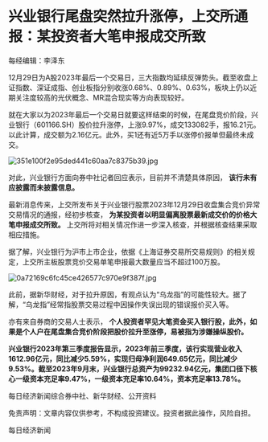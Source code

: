 # 兴业银行尾盘突然拉升涨停，上交所通报：某投资者大笔申报成交所致

每经编辑：李泽东

12月29日为A股2023年最后一个交易日，三大指数均延续反弹势头。截至收盘上证指数、深证成指、创业板指分别收涨0.68%、0.89%、0.63%，板块上仍以近期关注度较高的光伏概念、MR混合现实等方向表现较好。

就在大家以为2023年最后一个交易日就要这样结束的时候，在尾盘竞价阶段，兴业银行（601166.SH）股价拉升涨停，上涨9.97%，成交133082手，报16.21元。以此计算，成交额为2.16亿元。此外，买1还有近5万手以涨停价报单但最终未成交。

![351e100f2e95ded441c60aa7c8375b39.jpg](https://raw.githubusercontent.com/qqhsx/qqnews_image/main/兴业银行尾盘突然拉升涨停，上交所通报：某投资者大笔申报成交所致/351e100f2e95ded441c60aa7c8375b39.jpg)

对此，兴业银行方面向券中社记者回应表示，目前并不清楚具体原因， **该行未有应披露而未披露信息。**

最新消息传来，上交所发布关于兴业银行股票2023年12月29日收盘集合竞价异常交易情况的通报，经初步核查，
**为某投资者以明显偏离股票最新成交价的价格大笔申报成交所致。** 上交所将对相关情况作进一步深入核查，并根据核查结果采取相应措施。

据了解，兴业银行为沪市上市企业，依据《上海证券交易所交易规则》的相关规定，上交所主板股票竞价交易单笔申报最大数量应当不超过100万股。

![0a72169c6fc45ce426577c970e9f387f.jpg](https://raw.githubusercontent.com/qqhsx/qqnews_image/main/兴业银行尾盘突然拉升涨停，上交所通报：某投资者大笔申报成交所致/0a72169c6fc45ce426577c970e9f387f.jpg)

此前，据新华财经，对于拉升原因，有观点认为“乌龙指”的可能性较大。据了解，“乌龙指”经常指股票交易过程中因操作失误出现的错误报价买入等。

亦有来自券商的交易人士表示， **个人投资者罕见大笔资金买入银行股，此外，如果是个人户在尾盘集合竞价阶段把股价拉升至涨停，易被指为涉嫌操纵股价。**

**兴业银行2023年第三季度报告显示，2023年前三季度，该行实现营业收入1612.96亿元，同比减少5.59%，实现归母净利润649.65亿元，同比减少9.53%。截至2023年9月末，兴业银行总资产为99232.94亿元，集团口径下核心一级资本充足率9.47%，一级资本充足率10.64%，资本充足率13.78%。**

每日经济新闻综合券中社、新华财经、公开资料

免责声明：文章内容仅供参考，不构成投资建议。投资者据此操作，风险自担。

每日经济新闻

